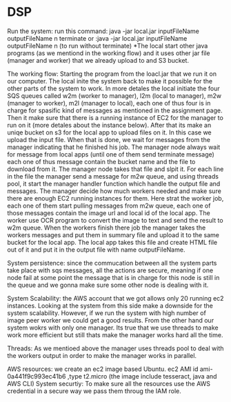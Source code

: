 # DSP

Run the system:
run this command: java -jar local.jar inputFileName outputFileName n terminate
or :java -jar local.jar inputFileName outputFileName n (to run without terminate)
*The local start other java programs (as we mentiond in the working flow) and it uses other jar file (manager and worker) that we already upload to and S3 bucket.

The working flow:
Starting the program from the loacl.jar that we run it on our computer. The local inite the system back to make it possible for the other parts of the system to work. In more detales the local initiate the four SQS queues called w2m (worker to manager), l2m (local to manager), m2w (manager to worker), m2l (manager to local), each one of thus four is in charge for spasific kind of messages as mentioned in the assignment page. Then it make sure that there is a running instance of EC2 for the manager to run on it (more detales about the instance below). After that its make an uniqe bucket on s3 for the local app to upload files on it. In this case we upload the input file. When that is done, we wait for messages from the manager indicating that he finished his job.
The manager node always wait for message from local apps (until one of them send terminate message) each one of thus message contain the bucket name and the file to download from it.  The manager node takes that file and slpit it. For each line in the file the manager send a message for m2w queue, and using threads pool, it start the manager handler function which handle the output file and messages. The manager decide how much workers needed and make sure there are enough EC2 running instances for them.
Here strat the worker job, each one of them start pulling messages from m2w queue, each one of those messages contain the image url and local id of the local app. The worker use OCR program to convert the image to text and send the result to w2m queue. 
When the workers finish there job the manager takes the workers messages and put them in summary file and upload it to the same bucket for the local app.
The local app takes this file and create HTML file out of it and put it in the output file with name outputFileName.

System persistence:
since the commucation between all the system parts take place with sqs messages, all the actions are secure, meaning if one node fail at some point the message that is in charge for this node is still in the queue and we gonna make sure some other node is dealing with it.

System Scalability:
the AWS account that we got allows only 20 running ec2 instances. Looking at the system from this side make a downside for the system scalability. However, if we run the system with high number of image peer worker we could get a good results. From the other hand our system wokrs with only one manager. Its true that we use threads to make work more efficient but still thats make the manager works hard all the time.

Threads:
As we mentioed above the manager uses threads pool to deal with the workers output in order to make the manager works in parallel.

AWS resources:
we create an ec2 image based Ubuntu.
ec2 AMI id ami-0a441f9c993ec41b6 ,type t2.micro 
(the image include tesseract, java and AWS CLI)
System securtiy:
To make sure all the resources use the AWS credential in a secure way we pass them throug the IAM role.



